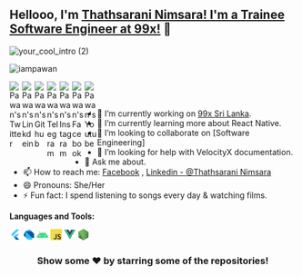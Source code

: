## Hellooo, I'm [Thathsarani Nimsara! I'm a Trainee Software Engineer at 99x!](https://thathsarani.live) 👋

![your_cool_intro (2)](https://user-images.githubusercontent.com/89225439/157394953-7028ff78-abf9-48b7-8ffa-b4b06fe2f3f1.gif)

<p align="left"> <img src="https://komarev.com/ghpvc/?username=iampawan&label=Views&color=blue&style=plastic" alt="iampawan" /> </p>

<a href="">
  <img align="left" alt="Pawan's Twitter" width="22px" src="https://cdn.jsdelivr.net/npm/simple-icons@v3/icons/twitter.svg" />
</a>
<a href="https://www.linkedin.com/in/thathsarani-nimsara-20a9a11aa/">
  <img align="left" alt="Pawan's Linkdein" width="22px" src="https://cdn.jsdelivr.net/npm/simple-icons@v3/icons/linkedin.svg" />
</a>
<a href="https://github.com/NimsaraVTA">
  <img align="left" alt="Pawan's Github" width="22px" src="https://cdn.jsdelivr.net/npm/simple-icons@v3/icons/github.svg" />
</a>
<a href="">
  <img align="left" alt="Pawan's Telegram" width="22px" src="https://cdn.jsdelivr.net/npm/simple-icons@v3/icons/telegram.svg" />
</a>
<a href="">
  <img align="left" alt="Pawan's Instagram" width="22px" src="https://cdn.jsdelivr.net/npm/simple-icons@v3/icons/instagram.svg" />
</a>
<a href="https://web.facebook.com/profile.php?id=100070529049594">
  <img align="left" alt="Pawan's Facebook" width="22px" src="https://cdn.jsdelivr.net/npm/simple-icons@v3/icons/facebook.svg" />
</a>
<a href="">
  <img align="left" alt="Pawan's Youtube" width="22px" src="https://cdn.jsdelivr.net/npm/simple-icons@v3/icons/youtube.svg" />
</a>

<br/>
<br/>


- 🔭 I’m currently working on [99x Sri Lanka](https://99x.io/).
- 🌱 I’m currently learning more about React Native.
- 👯 I’m looking to collaborate on [Software Engineering]
- 🤔 I’m looking for help with VelocityX documentation.
- 💬 Ask me about.
- 📫 How to reach me: [Facebook](https://www.facebook.com/profile.php?id=100070529049594) , [Linkedin - @Thathsarani Nimsara](https://www.linkedin.com/in/thathsarani-nimsara-20a9a11aa/?fbclid=IwAR36JFVDoaXD63sUUPIiYHDCrMkjhUP-ioR_SDBNPmzr3Utw0-Yk0UXk-sg)
- 😄 Pronouns: She/Her
- ⚡ Fun fact: I spend listening to songs every day & watching films.

**Languages and Tools:**  

<code><img height="20" src="https://raw.githubusercontent.com/github/explore/80688e429a7d4ef2fca1e82350fe8e3517d3494d/topics/flutter/flutter.png"></code>
<code><img height="20" src="https://raw.githubusercontent.com/github/explore/80688e429a7d4ef2fca1e82350fe8e3517d3494d/topics/dart/dart.png"></code>
<code><img height="20" src="https://raw.githubusercontent.com/github/explore/80688e429a7d4ef2fca1e82350fe8e3517d3494d/topics/android/android.png"></code>
<code><img height="20" src="https://raw.githubusercontent.com/github/explore/80688e429a7d4ef2fca1e82350fe8e3517d3494d/topics/javascript/javascript.png"></code>
<code><img height="20" src="https://raw.githubusercontent.com/github/explore/80688e429a7d4ef2fca1e82350fe8e3517d3494d/topics/vue/vue.png"></code>
<code><img height="20" src="https://raw.githubusercontent.com/github/explore/80688e429a7d4ef2fca1e82350fe8e3517d3494d/topics/nodejs/nodejs.png"></code>    


<div align="center">

### Show some ❤️ by starring some of the repositories!

</div>
